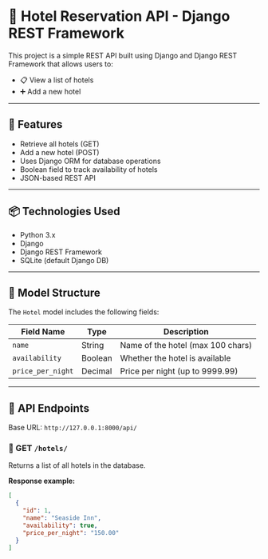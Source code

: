 # 🏨 Hotel Reservation API - Django REST Framework

This project is a simple REST API built using Django and Django REST Framework that allows users to:

- 📋 View a list of hotels
- ➕ Add a new hotel

---

## 🚀 Features

- Retrieve all hotels (GET)
- Add a new hotel (POST)
- Uses Django ORM for database operations
- Boolean field to track availability of hotels
- JSON-based REST API

---

## 📦 Technologies Used

- Python 3.x
- Django
- Django REST Framework
- SQLite (default Django DB)

---

## 🧱 Model Structure

The `Hotel` model includes the following fields:

| Field Name       | Type      | Description                      |
|------------------|-----------|----------------------------------|
| `name`           | String    | Name of the hotel (max 100 chars)|
| `availability`   | Boolean   | Whether the hotel is available   |
| `price_per_night`| Decimal   | Price per night (up to 9999.99)  |

---

## 🔌 API Endpoints

Base URL: `http://127.0.0.1:8000/api/`

### 📍 GET `/hotels/`

Returns a list of all hotels in the database.

**Response example:**

```json
[
  {
    "id": 1,
    "name": "Seaside Inn",
    "availability": true,
    "price_per_night": "150.00"
  }
]
